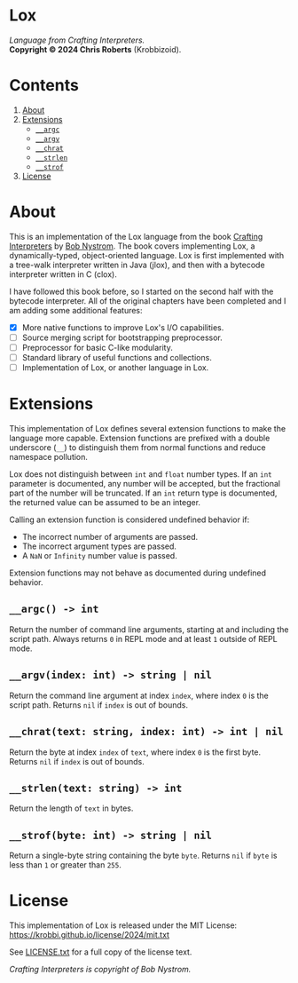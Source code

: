 # Lox
_Language from Crafting Interpreters._  
__Copyright &copy; 2024 Chris Roberts__ (Krobbizoid).

# Contents
1. [About](#about)
2. [Extensions](#extensions)
   * [`__argc`](#__argc---int)
   * [`__argv`](#__argvindex-int---string--nil)
   * [`__chrat`](#__chrattext-string-index-int---int--nil)
   * [`__strlen`](#__strlentext-string---int)
   * [`__strof`](#__strofbyte-int---string--nil)
3. [License](#license)

# About
This is an implementation of the Lox language from the book
[Crafting Interpreters](https://craftinginterpreters.com) by
[Bob Nystrom](https://github.com/munificent). The book covers implementing Lox,
a dynamically-typed, object-oriented language. Lox is first implemented with a
tree-walk interpreter written in Java (jlox), and then with a bytecode
interpreter written in C (clox).

I have followed this book before, so I started on the second half with the
bytecode interpreter. All of the original chapters have been completed and I am
adding some additional features:
* [x] More native functions to improve Lox's I/O capabilities.
* [ ] Source merging script for bootstrapping preprocessor.
* [ ] Preprocessor for basic C-like modularity.
* [ ] Standard library of useful functions and collections.
* [ ] Implementation of Lox, or another language in Lox.

# Extensions
This implementation of Lox defines several extension functions to make the
language more capable. Extension functions are prefixed with a double
underscore (`__`) to distinguish them from normal functions and reduce
namespace pollution.

Lox does not distinguish between `int` and `float` number types. If an `int`
parameter is documented, any number will be accepted, but the fractional part
of the number will be truncated. If an `int` return type is documented, the
returned value can be assumed to be an integer.

Calling an extension function is considered undefined behavior if:
* The incorrect number of arguments are passed.
* The incorrect argument types are passed.
* A `NaN` or `Infinity` number value is passed.

Extension functions may not behave as documented during undefined behavior.

## `__argc() -> int`
Return the number of command line arguments, starting at and including the
script path. Always returns `0` in REPL mode and at least `1` outside of REPL
mode.

## `__argv(index: int) -> string | nil`
Return the command line argument at index `index`, where index `0` is the
script path. Returns `nil` if `index` is out of bounds.

## `__chrat(text: string, index: int) -> int | nil`
Return the byte at index `index` of `text`, where index `0` is the first byte.
Returns `nil` if `index` is out of bounds.

## `__strlen(text: string) -> int`
Return the length of `text` in bytes.

## `__strof(byte: int) -> string | nil`
Return a single-byte string containing the byte `byte`. Returns `nil` if `byte`
is less than `1` or greater than `255`.

# License
This implementation of Lox is released under the MIT License:  
https://krobbi.github.io/license/2024/mit.txt

See [LICENSE.txt](/LICENSE.txt) for a full copy of the license text.

_Crafting Interpreters is copyright of Bob Nystrom._
